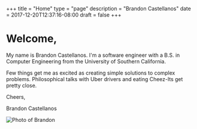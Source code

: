 +++
title = "Home"
type = "page"
description = "Brandon Castellanos"
date = 2017-12-20T12:37:16-08:00
draft = false
+++

<div class="content">
	<div class="homepage-content">
		<div class="homepage-welcome">
			<h1>Welcome,</h1>
			<div class="homepage-text">
				<p>
					My name is Brandon Castellanos. I'm a software engineer with a B.S. in
                    Computer Engineering from the University of Southern California.
				</p>
				<p>
					Few things get me as excited as creating simple solutions to complex problems.
					Philosophical talks with Uber drivers and eating Cheez-Its get pretty close.
				</p>
				<p>
					Cheers,
				</p>
				<p class="signature">
					Brandon Castellanos
				</p>
			</div>
		</div>
		<div class="homepage-frame">
			<img src="../img/home-portrait.jpg" alt="Photo of Brandon" class="homepage-img">
		</div>
	</div>
</div>
